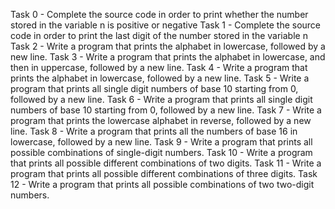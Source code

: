 Task 0 - Complete the source code in order to print whether the number stored in the variable n is positive or negative
Task 1 - Complete the source code in order to print the last digit of the number stored in the variable n
Task 2 - Write a program that prints the alphabet in lowercase, followed by a new line.
Task 3 - Write a program that prints the alphabet in lowercase, and then in uppercase, followed by a new line.
Task 4 - Write a program that prints the alphabet in lowercase, followed by a new line.
Task 5 - Write a program that prints all single digit numbers of base 10 starting from 0, followed by a new line.
Task 6 - Write a program that prints all single digit numbers of base 10 starting from 0, followed by a new line.
Task 7 - Write a program that prints the lowercase alphabet in reverse, followed by a new line.
Task 8 - Write a program that prints all the numbers of base 16 in lowercase, followed by a new line.
Task 9 - Write a program that prints all possible combinations of single-digit numbers.
Task 10 - Write a program that prints all possible different combinations of two digits.
Task 11 - Write a program that prints all possible different combinations of three digits.
Task 12 - Write a program that prints all possible combinations of two two-digit numbers.

